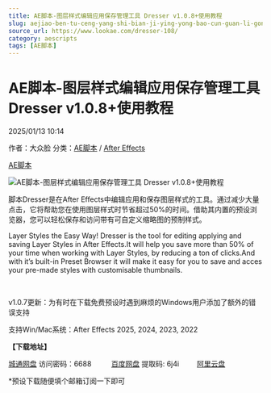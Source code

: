 ```yaml
---
title: AE脚本-图层样式编辑应用保存管理工具 Dresser v1.0.8+使用教程
slug: aejiao-ben-tu-ceng-yang-shi-bian-ji-ying-yong-bao-cun-guan-li-gong-ju-dresser-v1-0-8-shi-yong-jiao-cheng
source_url: https://www.lookae.com/dresser-108/
category: aescripts
tags: [AE脚本]
---
```

# AE脚本-图层样式编辑应用保存管理工具 Dresser v1.0.8+使用教程

2025/01/13 10:14

作者：大众脸
分类：[AE脚本](https://www.lookae.com/after-effects/aescripts/) / [After Effects](https://www.lookae.com/after-effects/)

[AE脚本](https://www.lookae.com/tag/ae%e8%84%9a%e6%9c%ac/)

![AE脚本-图层样式编辑应用保存管理工具 Dresser v1.0.8+使用教程](https://www.lookae.com/wp-content/uploads/2023/03/Dresser-.jpg "AE脚本-图层样式编辑应用保存管理工具 Dresser v1.0.8+使用教程-LookAE.com")

脚本Dresser是在After Effects中编辑应用和保存图层样式的工具。通过减少大量点击，它将帮助您在使用图层样式时节省超过50%的时间。借助其内置的预设浏览器，您可以轻松保存和访问带有可自定义缩略图的预制样式。

Layer Styles the Easy Way! Dresser is the tool for editing applying and saving Layer Styles in After Effects.It will help you save more than 50% of your time when working with Layer Styles, by reducing a ton of clicks.And with it’s built-in Preset Browser it will make it easy for you to save and acces your pre-made styles with customisable thumbnails.

[﻿﻿﻿](https://cloud.video.taobao.com//play/u/705956171/p/1/e/6/t/1/401911350300.mp4)

v1.0.7更新：为有时在下载免费预设时遇到麻烦的Windows用户添加了额外的错误支持

支持Win/Mac系统：After Effects 2025, 2024, 2023, 2022

**【下载地址】**

[城通网盘](https://url70.ctfile.com/f/2827370-1446475706-552c58?p=4431) 访问密码：6688          [百度网盘](https://pan.baidu.com/s/1AHHSol219xh5D7P-ZfpMrQ?pwd=6j4i) 提取码: 6j4i         [阿里云盘](https://www.alipan.com/s/agrfTa3LyPf)

\*预设下载随便填个邮箱订阅一下即可
